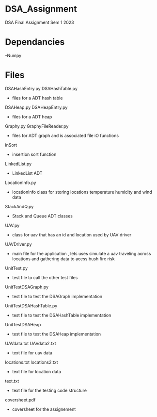 # DSA_Assignment
DSA Final Assignment Sem 1 2023

# Dependancies
-Numpy

# Files

DSAHashEntry.py
DSAHashTable.py
- files for a ADT hash table

DSAHeap.py
DSAHeapEntry.py
- files for a ADT heap

Graphy.py
GraphyFileReader.py
- files for ADT graph and is associated file iO functions

inSort
- insertion sort function

LinkedList.py
- LinkedList ADT

LocationInfo.py
- locationInfo class for storing locations temperature humidity and wind data

StackAndQ.py
- Stack and Queue ADT classes

UAV.py
- class for uav that has an id and location used by UAV driver 

UAVDriver.py
- main file for the application , lets uses simulate a uav traveling across locations and gathering data to acess bush fire risk

UnitTest.py
- test file to call the other test files

UnitTestDSAGraph.py
- test file to test the DSAGraph implementation

UnitTestDSAHashTable.py
- test file to test the DSAHashTable implementation

UnitTestDSAHeap
- test file to test the DSAHeap implementation

UAVdata.txt
UAVdata2.txt
- text file for uav data

locations.txt
locations2.txt
- text file for location data

text.txt
- text file for the testing code structure

coversheet.pdf
- coversheet for the assignement

